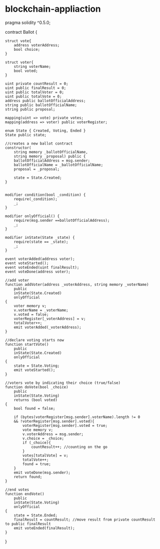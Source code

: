 # blockchain-appliaction
pragma solidity ^0.5.0;

contract Ballot {

    struct vote{
        address voterAddress;
        bool choice;
    }
    
    struct voter{
        string voterName;
        bool voted;
    }

    uint private countResult = 0;
    uint public finalResult = 0;
    uint public totalVoter = 0;
    uint public totalVote = 0;
    address public ballotOfficialAddress;      
    string public ballotOfficialName;
    string public proposal;
    
    mapping(uint => vote) private votes;
    mapping(address => voter) public voterRegister;
    
    enum State { Created, Voting, Ended }
	State public state;
	
	//creates a new ballot contract
	constructor(
        string memory _ballotOfficialName,
        string memory _proposal) public {
        ballotOfficialAddress = msg.sender;
        ballotOfficialName = _ballotOfficialName;
        proposal = _proposal;
        
        state = State.Created;
    }
    
    
	modifier condition(bool _condition) {
		require(_condition);
		_;
	}

	modifier onlyOfficial() {
		require(msg.sender ==ballotOfficialAddress);
		_;
	}

	modifier inState(State _state) {
		require(state == _state);
		_;
	}

    event voterAdded(address voter);
    event voteStarted();
    event voteEnded(uint finalResult);
    event voteDone(address voter);
    
    //add voter
    function addVoter(address _voterAddress, string memory _voterName)
        public
        inState(State.Created)
        onlyOfficial
    {
        voter memory v;
        v.voterName = _voterName;
        v.voted = false;
        voterRegister[_voterAddress] = v;
        totalVoter++;
        emit voterAdded(_voterAddress);
    }

    //declare voting starts now
    function startVote()
        public
        inState(State.Created)
        onlyOfficial
    {
        state = State.Voting;     
        emit voteStarted();
    }

    //voters vote by indicating their choice (true/false)
    function doVote(bool _choice)
        public
        inState(State.Voting)
        returns (bool voted)
    {
        bool found = false;
        
        if (bytes(voterRegister[msg.sender].voterName).length != 0 
        && !voterRegister[msg.sender].voted){
            voterRegister[msg.sender].voted = true;
            vote memory v;
            v.voterAddress = msg.sender;
            v.choice = _choice;
            if (_choice){
                countResult++; //counting on the go
            }
            votes[totalVote] = v;
            totalVote++;
            found = true;
        }
        emit voteDone(msg.sender);
        return found;
    }
    
    //end votes
    function endVote()
        public
        inState(State.Voting)
        onlyOfficial
    {
        state = State.Ended;
        finalResult = countResult; //move result from private countResult to public finalResult
        emit voteEnded(finalResult);
    }
}

